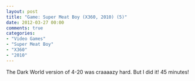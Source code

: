 ```yaml
---
layout: post
title: "Game: Super Meat Boy (X360, 2010) (5)"
date: 2012-03-27 00:00
comments: true
categories:
- "Video Games"
- "Super Meat Boy"
- "X360"
- "2010"
---
```


The Dark World version of 4-20 was craaaazy hard. But I did it! 45 minutes!
